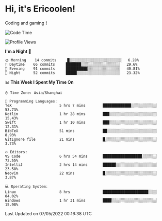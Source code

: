 # Hi, it's Ericoolen!
Coding and gaming！

<!--START_SECTION:waka-->
![Code Time](http://img.shields.io/badge/Code%20Time-230%20hrs%2052%20mins-blue)

![Profile Views](http://img.shields.io/badge/Profile%20Views-0-blue)

**I'm a Night 🦉** 

```text
🌞 Morning    14 commits     █░░░░░░░░░░░░░░░░░░░░░░░░   6.28% 
🌆 Daytime    66 commits     ███████░░░░░░░░░░░░░░░░░░   29.6% 
🌃 Evening    91 commits     ██████████░░░░░░░░░░░░░░░   40.81% 
🌙 Night      52 commits     █████░░░░░░░░░░░░░░░░░░░░   23.32%

```


📊 **This Week I Spent My Time On** 

```text
⌚︎ Time Zone: Asia/Shanghai

💬 Programming Languages: 
TeX                      5 hrs 7 mins        █████████████░░░░░░░░░░░░   53.73% 
Kotlin                   1 hr 28 mins        ███░░░░░░░░░░░░░░░░░░░░░░   15.43% 
Swift                    1 hr 10 mins        ███░░░░░░░░░░░░░░░░░░░░░░   12.31% 
BibTeX                   51 mins             ██░░░░░░░░░░░░░░░░░░░░░░░   8.93% 
GitIgnore file           21 mins             █░░░░░░░░░░░░░░░░░░░░░░░░   3.73%

🔥 Editors: 
VS Code                  6 hrs 54 mins       ██████████████████░░░░░░░   72.55% 
IntelliJ                 2 hrs 14 mins       ██████░░░░░░░░░░░░░░░░░░░   23.58% 
Neovim                   22 mins             █░░░░░░░░░░░░░░░░░░░░░░░░   3.87%

💻 Operating System: 
Linux                    8 hrs               █████████████████████░░░░   84.02% 
Windows                  1 hr 31 mins        ████░░░░░░░░░░░░░░░░░░░░░   15.98%

```


 Last Updated on 07/05/2022 00:16:38 UTC
<!--END_SECTION:waka-->

